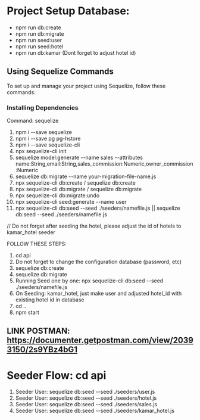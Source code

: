 # Project Setup Database:

- npm run db:create
- npm run db:migrate
- npm run seed:user
- npm run seed:hotel
- npm run db:kamar (Dont forget to adjust hotel id)

## Using Sequelize Commands

To set up and manage your project using Sequelize, follow these commands:

### Installing Dependencies

Command: sequelize

1. npm i --save sequelize
2. npm i --save pg pg-hstore
3. npm i --save sequelize-cli
4. npx sequelize-cli init
5. sequelize model:generate --name sales --attributes name:String,email:String,sales_commission:Numeric,owner_commission:Numeric
6. sequelize db:migrate --name your-migration-file-name.js
7. npx sequelize-cli db:create / sequelize db:create
8. npx sequelize-cli db:migrate / sequelize db:migrate
9. npx sequelize-cli db:migrate:undo
10. npx sequelize-cli seed:generate --name user
11. npx sequelize-cli db:seed --seed ./seeders/namefile.js || sequelize db:seed --seed ./seeders/namefile.js

// Do not forget after seeding the hotel, please adjust the id of hotels to kamar_hotel seeder

FOLLOW THESE STEPS:

1. cd api
2. Do not forget to change the configuration database (password, etc)
3. sequelize db:create
4. sequelize db:migrate
5. Running Seed one by one: npx sequelize-cli db:seed --seed ./seeders/namefile.js
6. On Seeding: kamar_hotel, just make user and adjusted hotel_id with existing hotel id in database
7. cd ..
8. npm start

## LINK POSTMAN: https://documenter.getpostman.com/view/20393150/2s9YBz4bG1

# Seeder Flow: cd api

1. Seeder User: sequelize db:seed --seed ./seeders/user.js
2. Seeder User: sequelize db:seed --seed ./seeders/hotel.js
3. Seeder User: sequelize db:seed --seed ./seeders/sales.js
4. Seeder User: sequelize db:seed --seed ./seeders/kamar_hotel.js
